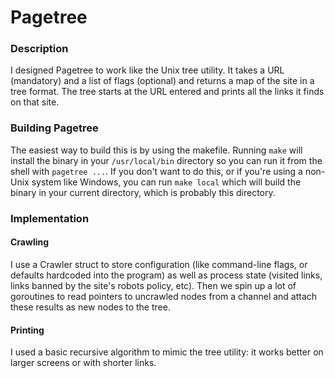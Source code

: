 # Pagetree


### Description

I designed Pagetree to work like the Unix tree utility. It takes a URL (mandatory) and a list of flags (optional) and returns a map of the site in a tree format. The tree starts at the URL entered and prints all the links it finds on that site.


### Building Pagetree

The easiest way to build this is by using the makefile. Running `make` will install the binary in your `/usr/local/bin` directory so you can run it from the shell with `pagetree ...`. If you don't want to do this, or if you're using a non-Unix system like Windows, you can run `make local` which will build the binary in your current directory, which is probably this directory.


### Implementation

#### Crawling

I use a Crawler struct to store configuration (like command-line flags, or defaults hardcoded into the program) as well as process state (visited links, links banned by the site's robots policy, etc). Then we spin up a lot of goroutines to read pointers to uncrawled nodes from a channel and attach these results as new nodes to the tree.

#### Printing

I used a basic recursive algorithm to mimic the tree utility: it works better on larger screens or with shorter links. 